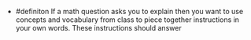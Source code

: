 - #definiton If a math question asks you to explain then you want to use concepts and vocabulary from class to piece together instructions in your own words. These instructions should answer